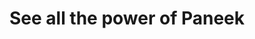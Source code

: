 ---
title: See all the power of Paneek
type: Examples
image: /img/products-jumbotron.jpg
description: >-
  Enjoy our example tours and know what you can do with us.
examples:
  elements:
    - image: https://s3-us-west-2.amazonaws.com/saulbpano/resources/no_image.jpg
      text: LOKANTA ME ENCANTA
    - image: https://s3-us-west-2.amazonaws.com/saulbpano/panoramas/6187/30496/panoThumb.jpg
      text: Patagonia Run 2018
    - image: https://s3-us-west-2.amazonaws.com/saulbpano/resources/no_image.jpg
      text: Marina Copán, Conventions Center
    - image: https://d23u3ye4jogzr9.cloudfront.net/medialibrary/5491/image/uid-153036429336068.jpg
      text: ANTEPROYECTO FIBRART Puerta Maya
    - image: https://s3-us-west-2.amazonaws.com/saulbpano/panoramas/3066/25444/panoThumb.jpg
      text: -MUNACUA-
    - image: http://footage.framepool.com/shotimg/qf/414544844-arco-rampante-notre-dame-de-chartres-gotico-tardo-medioevo.jpg
      text: Cattedrali gotiche in Francia
    - image: https://s3-us-west-2.amazonaws.com/saulbpano/panoramas/5061/21085/1/0/0.jpg
      text: Recorrido aéreo de Acapulco en 360º
    - image: https://d23u3ye4jogzr9.cloudfront.net/medialibrary/4873/image/uid-152470117575319.jpg
      text: Museo de Arte Thiasos
    - image: https://s3-us-west-2.amazonaws.com/saulbpano/panoramas/4912/20115/1/0/0.jpg
      text: Tour El Gran Hotel
    - image: https://d23u3ye4jogzr9.cloudfront.net/medialibrary/3366/image/uid-152286234878690.jpg
      text: Jardín Botánico Cosmovitral
    - image: https://s3-us-west-2.amazonaws.com/saulbpano/resources/no_image.jpg
      text: Crosby Boat station
    - image: https://d23u3ye4jogzr9.cloudfront.net/medialibrary/882/image/uid-152213018658334.jpg
      text: NewYork Barbershop & SPA
    - image: http://www.congreso-hidalgo.gob.mx/images/LOGO-ABAJO--150-X-150.png
      text: Recorrido Virtual del Congreso del Estado de Hidalgo.
    - image: https://s3-us-west-2.amazonaws.com/saulbpano/panoramas/3831/13802/1/0/0.jpg
      text: BASILICA ROMANICA DI S.AMBROGIO - MILANO
    - image: http://wamb.es/wp-content/uploads/2018/02/THM_Mölnlycke-180108_exterior-view_paneek.jpg
      text: BonTop Mölnlycke
    - image: https://d23u3ye4jogzr9.cloudfront.net/medialibrary/8/image/uid-151813052302337.jpg
      text: Panorama from Ridge in Mars' Gale Crater
    - image: https://s3-us-west-2.amazonaws.com/saulbpano/medialibrary/3406/image/uid-151664015329515.jpg
      text: 1849 Rioja Street Danville, CA
    - image: https://d23u3ye4jogzr9.cloudfront.net/medialibrary/3366/image/uid-151898121736335.jpg
      text: MUSEO NACIONAL DE ANTROPOLOGÍA
    - image: http://revistaelconocedor.com/wp-content/uploads/2015/11/zapatistachiefsdec1914csola.jpg
      text: Comida en la revolución mexicana
    - image: http://www.gradnja.rs/wp-content/uploads/2016/12/gentlman-golf-novi-sad-04.jpg
      text: Gentlemen concept bar & restaurant
---